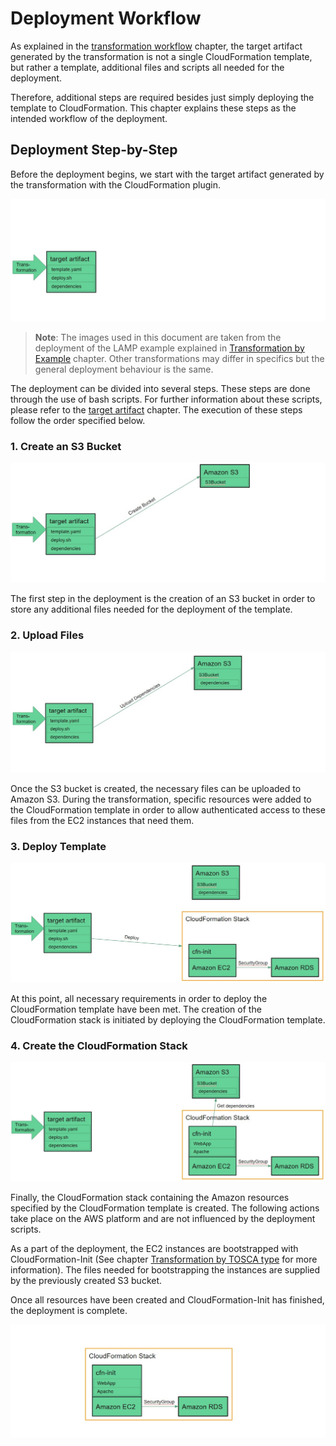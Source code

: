 # Deployment Workflow

As explained in the [transformation workflow](../transformation/transformation-workflow.md) chapter, the target artifact generated by the transformation is not a single CloudFormation template, but rather a template, additional files and scripts all needed for the deployment.

Therefore, additional steps are required besides just simply deploying the template to CloudFormation. This chapter explains these steps as the intended workflow of the deployment.

## Deployment Step-by-Step

Before the deployment begins, we start with the target artifact generated by the transformation with the CloudFormation plugin.

![Target Artifact](img/deployment-step-0.jpg)

>**Note**: The images used in this document are taken from the deployment of the LAMP example explained in [Transformation by Example](../transformation/transformation-examples.md) chapter. Other transformations may differ in specifics but the general deployment behaviour is the same.

The deployment can be divided into several steps. These steps are done through the use of bash scripts. For further information about these scripts, please refer to the [target artifact](target-artifact.md) chapter. The execution of these steps follow the order specified below.

### 1. Create an S3 Bucket

![Deployment Step 1](img/deployment-step-1.jpg)

The first step in the deployment is the creation of an S3 bucket in order to store any additional files needed for the deployment of the template.

### 2. Upload Files

![Deployment Step 2](img/deployment-step-2.jpg)

Once the S3 bucket is created, the necessary files can be uploaded to Amazon S3. During the transformation, specific resources were added to the CloudFormation template in order to allow authenticated access to these files from the EC2 instances that need them.

### 3. Deploy Template

![Deployment Step 3](img/deployment-step-3.jpg)

At this point, all necessary requirements in order to deploy the CloudFormation template have been met. The creation of the CloudFormation stack is initiated by deploying the CloudFormation template.

### 4. Create the CloudFormation Stack

![Deployment Step 4](img/deployment-step-4.jpg)

Finally, the CloudFormation stack containing the Amazon resources specified by the CloudFormation template is created. The following actions take place on the AWS platform and are not influenced by the deployment scripts.

As a part of the deployment, the EC2 instances are bootstrapped with CloudFormation-Init (See chapter [Transformation by TOSCA type](../transformation/supported-types.md) for more information). The files needed for bootstrapping the instances are supplied by the previously created S3 bucket.

Once all resources have been created and CloudFormation-Init has finished, the deployment is complete.

![Deployed CloudFormation Stack](img/deployment-step-5.jpg)
